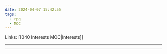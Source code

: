 ```yaml
---
date: 2024-04-07 15:42:55
tags:
  - rpg
  - MOC
---
```

Links: [[040 Interests MOC|Interests]]

---


---

